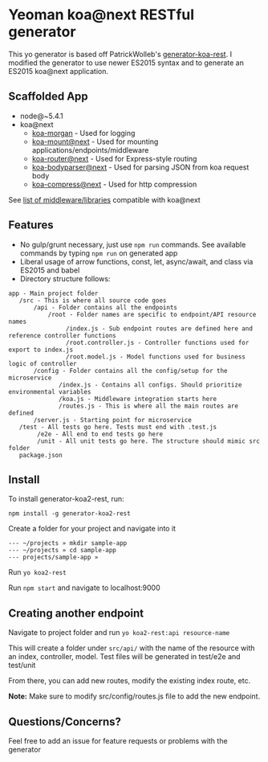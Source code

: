 # Yeoman koa@next RESTful generator

This yo generator is based off PatrickWolleb's [generator-koa-rest](https://github.com/PatrickWolleb/generator-koa-rest). I modified the generator to use newer ES2015 syntax and to generate an ES2015 koa@next application.

## Scaffolded App
* node@~5.4.1
* koa@next
    * [koa-morgan](https://github.com/koa-modules/morgan) - Used for logging
    * [koa-mount@next](https://github.com/koajs/mount/tree/next) - Used for mounting applications/endpoints/middleware
    * [koa-router@next](https://github.com/alexmingoia/koa-router/tree/master/) - Used for Express-style routing
    * [koa-bodyparser@next](https://github.com/koajs/bodyparser/tree/next) - Used for parsing JSON from koa request body
    * [koa-compress@next](https://github.com/koajs/compress/tree/v2.x) - Used for http compression

See [list of middleware/libraries](https://github.com/koajs/koa/wiki) compatible with koa@next

## Features
* No gulp/grunt necessary, just use `npm run` commands. See available commands by typing `npm run` on generated app
* Liberal usage of arrow functions, const, let, async/await, and class via ES2015 and babel
* Directory structure follows:

```
app - Main project folder
   /src - This is where all source code goes
       /api - Folder contains all the endpoints
           /root - Folder names are specific to endpoint/API resource names
                /index.js - Sub endpoint routes are defined here and reference controller functions
                /root.controller.js - Controller functions used for export to index.js
                /root.model.js - Model functions used for business logic of controller
       /config - Folder contains all the config/setup for the microservice
              /index.js - Contains all configs. Should prioritize environmental variables
              /koa.js - Middleware integration starts here
              /routes.js - This is where all the main routes are defined
       /server.js - Starting point for microservice
   /test - All tests go here. Tests must end with .test.js
        /e2e - All end to end tests go here
        /unit - All unit tests go here. The structure should mimic src folder
   package.json
```

## Install
To install generator-koa2-rest, run:

```
npm install -g generator-koa2-rest
```

Create a folder for your project and navigate into it

```
--- ~/projects » mkdir sample-app
--- ~/projects » cd sample-app 
--- projects/sample-app » 
```

Run `yo koa2-rest`

Run `npm start` and navigate to localhost:9000

## Creating another endpoint
Navigate to project folder and run `yo koa2-rest:api resource-name`

This will create a folder under `src/api/` with the name of the resource with an index, controller, model. Test files will be generated in test/e2e and test/unit

From there, you can add new routes, modify the existing index route, etc.

**Note:** Make sure to modify src/config/routes.js file to add the new endpoint.

## Questions/Concerns?

Feel free to add an issue for feature requests or problems with the generator

